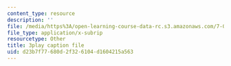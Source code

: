 ```yaml
---
content_type: resource
description: ''
file: /media/https%3A/open-learning-course-data-rc.s3.amazonaws.com/7-012-introduction-to-biology-fall-2004/d23b7f77680d2f326104d1604215a563_T5d5PvPjUlU.srt
file_type: application/x-subrip
resourcetype: Other
title: 3play caption file
uid: d23b7f77-680d-2f32-6104-d1604215a563
---
```

